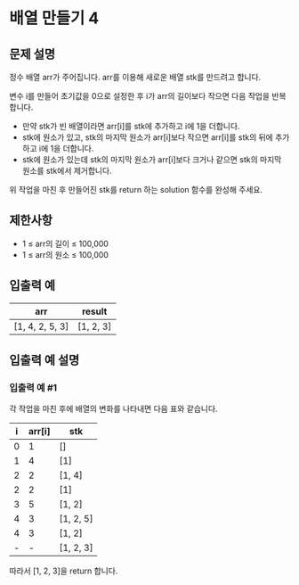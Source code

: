 # 배열 만들기 4


## 문제 설명
정수 배열 arr가 주어집니다. arr를 이용해 새로운 배열 stk를 만드려고 합니다.

변수 i를 만들어 초기값을 0으로 설정한 후 i가 arr의 길이보다 작으면 다음 작업을 반복합니다.

- 만약 stk가 빈 배열이라면 arr[i]를 stk에 추가하고 i에 1을 더합니다.
- stk에 원소가 있고, stk의 마지막 원소가 arr[i]보다 작으면 arr[i]를 stk의 뒤에 추가하고 i에 1을 더합니다.
- stk에 원소가 있는데 stk의 마지막 원소가 arr[i]보다 크거나 같으면 stk의 마지막 원소를 stk에서 제거합니다.

위 작업을 마친 후 만들어진 stk를 return 하는 solution 함수를 완성해 주세요.

## 제한사항
- 1 ≤ arr의 길이 ≤ 100,000
- 1 ≤ arr의 원소 ≤ 100,000

## 입출력 예
|arr|result|
|-|-|
|[1, 4, 2, 5, 3]|[1, 2, 3]|

## 입출력 예 설명

### 입출력 예 #1
각 작업을 마친 후에 배열의 변화를 나타내면 다음 표와 같습니다.

|i|arr[i]|stk|
|-|-|-|
|0|1|[]|
|1|4|[1]|
|2|2|[1, 4]|
|2|2|[1]|
|3|5|[1, 2]|
|4|3|[1, 2, 5]|
|4|3|[1, 2]|
|-|-|[1, 2, 3]|

따라서 [1, 2, 3]을 return 합니다.